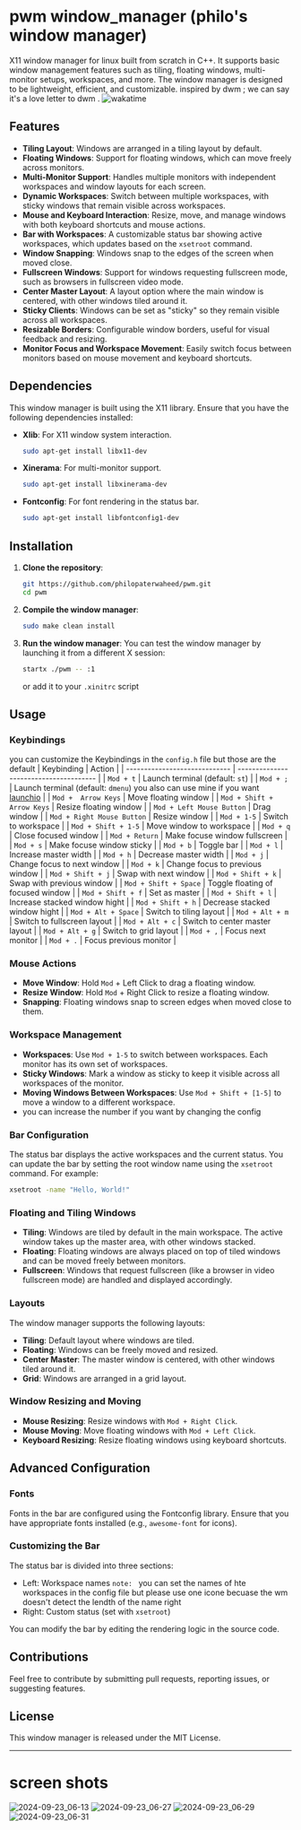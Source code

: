 # pwm window_manager (philo's window manager)
X11 window manager for linux built from scratch in C++. It supports basic window management features such as tiling, floating windows, multi-monitor setups, workspaces, and more. The window manager is designed to be lightweight, efficient, and customizable.
inspired by dwm ; we can say it's a love letter to dwm  . 
![wakatime](https://wakatime.com/badge/user/0f89acde-73e3-4e5a-b142-f273fd933144/project/c29b98b2-64ec-44a4-a4e5-dff25fc505e7.svg)


## Features

- **Tiling Layout**: Windows are arranged in a tiling layout by default.
- **Floating Windows**: Support for floating windows, which can move freely across monitors.
- **Multi-Monitor Support**: Handles multiple monitors with independent workspaces and window layouts for each screen.
- **Dynamic Workspaces**: Switch between multiple workspaces, with sticky windows that remain visible across workspaces.
- **Mouse and Keyboard Interaction**: Resize, move, and manage windows with both keyboard shortcuts and mouse actions.
- **Bar with Workspaces**: A customizable status bar showing active workspaces, which updates based on the `xsetroot` command.
- **Window Snapping**: Windows snap to the edges of the screen when moved close.
- **Fullscreen Windows**: Support for windows requesting fullscreen mode, such as browsers in fullscreen video mode.
- **Center Master Layout**: A layout option where the main window is centered, with other windows tiled around it.
- **Sticky Clients**: Windows can be set as "sticky" so they remain visible across all workspaces.
- **Resizable Borders**: Configurable window borders, useful for visual feedback and resizing.
- **Monitor Focus and Workspace Movement**: Easily switch focus between monitors based on mouse movement and keyboard shortcuts.

## Dependencies

This window manager is built using the X11 library. Ensure that you have the following dependencies installed:

- **Xlib**: For X11 window system interaction.
  ```bash
  sudo apt-get install libx11-dev
  ```
- **Xinerama**: For multi-monitor support.
  ```bash
  sudo apt-get install libxinerama-dev
  ```
- **Fontconfig**: For font rendering in the status bar.
  ```bash
  sudo apt-get install libfontconfig1-dev
  ```

## Installation

1. **Clone the repository**:
   ```bash
   git https://github.com/philopaterwaheed/pwm.git
   cd pwm
   ```

2. **Compile the window manager**:
   ```bash
   sudo make clean install
   ```

3. **Run the window manager**:
   You can test the window manager by launching it from a different X session:
   ```bash
   startx ./pwm -- :1
   ```
   or add it to your `.xinitrc` script

## Usage

### Keybindings
you can customize the Keybindings in the `config.h` file 
but those are the default 
| Keybinding                    | Action                                 |
| ----------------------------- | -------------------------------------- |
| `Mod + t`                     | Launch terminal (default: `st`)        |
| `Mod + ;`                     | Launch terminal (default: `dmenu`) you also can use mine if you want [launchio](https://github.com/philopaterwaheed/launchio.git)                       |
| `Mod +  Arrow Keys`           | Move floating window                   |
| `Mod + Shift + Arrow Keys`    | Resize floating window                 |
| `Mod + Left Mouse Button`     | Drag window                            |
| `Mod + Right Mouse Button`    | Resize window                          |
| `Mod + 1-5`                   | Switch to workspace                    |
| `Mod + Shift + 1-5`           | Move window to workspace               |
| `Mod + q`                     | Close focused window                   |
| `Mod + Return`                | Make focuse window fullscreen          |
| `Mod + s`                     | Make focuse window sticky              |
| `Mod + b`                     | Toggle bar                             |
| `Mod + l`                     | Increase master width                  |
| `Mod + h`                     | Decrease master width                  |
| `Mod + j`                     | Change focus to next window            |
| `Mod + k`                     | Change focus to previous window        |
| `Mod + Shift + j`             | Swap with next window                  |
| `Mod + Shift + k`             | Swap with previous window              |
| `Mod + Shift + Space`         | Toggle floating of focused window      |
| `Mod + Shift + f`             | Set as master                          |
| `Mod + Shift + l`             | Increase stacked window hight          |
| `Mod + Shift + h`             | Decrease stacked window hight          |
| `Mod + Alt + Space`           | Switch to tiling layout                |
| `Mod + Alt + m`               | Switch to fullscreen layout            |
| `Mod + Alt + c`               | Switch to center master layout         |
| `Mod + Alt + g`               | Switch to grid layout                  |
| `Mod + ,`                     | Focus next monitor                     |
| `Mod + .`                     | Focus previous monitor                 |

### Mouse Actions

- **Move Window**: Hold `Mod` + Left Click to drag a floating window.
- **Resize Window**: Hold `Mod` + Right Click to resize a floating window.
- **Snapping**: Floating windows snap to screen edges when moved close to them.

### Workspace Management

- **Workspaces**: Use `Mod + 1-5` to switch between workspaces. Each monitor has its own set of workspaces.
- **Sticky Windows**: Mark a window as sticky to keep it visible across all workspaces of the monitor.
- **Moving Windows Between Workspaces**: Use `Mod + Shift + [1-5]` to move a window to a different workspace.
- you can increase the number if you want by changing the config 
### Bar Configuration

The status bar displays the active workspaces and the current status. You can update the bar by setting the root window name using the `xsetroot` command. For example:
```bash
xsetroot -name "Hello, World!"
```


### Floating and Tiling Windows

- **Tiling**: Windows are tiled by default in the main workspace. The active window takes up the master area, with other windows stacked.
- **Floating**: Floating windows are always placed on top of tiled windows and can be moved freely between monitors.
- **Fullscreen**: Windows that request fullscreen (like a browser in video fullscreen mode) are handled and displayed accordingly.

### Layouts

The window manager supports the following layouts:

- **Tiling**: Default layout where windows are tiled.
- **Floating**: Windows can be freely moved and resized.
- **Center Master**: The master window is centered, with other windows tiled around it.
- **Grid**: Windows are arranged in a grid layout.

### Window Resizing and Moving

- **Mouse Resizing**: Resize windows with `Mod + Right Click`.
- **Mouse Moving**: Move floating windows with `Mod + Left Click`.
- **Keyboard Resizing**: Resize floating windows using keyboard shortcuts.

## Advanced Configuration

### Fonts

Fonts in the bar are configured using the Fontconfig library. Ensure that you have appropriate fonts installed (e.g., `awesome-font` for icons).

### Customizing the Bar

The status bar is divided into three sections:
- Left: Workspace names `note: ` you can set the names of hte workspaces in the config file but please use one icone becuase the wm doesn't detect the lendth of the name right 
- Right: Custom status (set with `xsetroot`)


You can modify the bar by editing the rendering logic in the source code.


## Contributions

Feel free to contribute by submitting pull requests, reporting issues, or suggesting features.

## License

This window manager is released under the MIT License.

---

# screen shots
![2024-09-23_06-13](https://github.com/user-attachments/assets/0010defd-ab08-4cd8-a8f7-86ba099cab38)
![2024-09-23_06-27](https://github.com/user-attachments/assets/8c93975a-fc55-480f-9dca-c623a04b3d54)
![2024-09-23_06-29](https://github.com/user-attachments/assets/a0be1844-4d0f-4902-823d-aea5e781af53)
![2024-09-23_06-31](https://github.com/user-attachments/assets/9a10e87a-3362-4b32-908a-c93297595b50)
